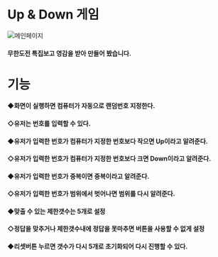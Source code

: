 # Up & Down 게임
![메인페이지](https://user-images.githubusercontent.com/95167623/225934753-41a46021-c757-471f-b375-ca8286bb0e06.JPG)
#### 무한도전 특집보고 영감을 받아 만들어 봤습니다.
# 기능
#### ◆화면이 실행하면 컴퓨터가 자동으로 랜덤번호 지정한다.
#### ◇유저는 번호를 입력할 수 있다.
#### ◆유저가 입력한 번호가 컴퓨터가 지정한 번호보다 작으면 Up이라고 알려준다.
#### ◇유저가 입력한 번호가 컴퓨터가 지정한 번호보다 크면 Down이라고 알려준다.
#### ◆유저가 입력한 번호가 중복이면 중복이라고 알려준다.
#### ◇유저가 입력한 번호가 범위에서 벗어나면 범위를 다시 알려준다.
#### ◆맞출 수 있는 제한갯수는 5개로 설정
#### ◇정답을 맞추거나 제한갯수내에 정답을 못마추면 버튼을 사용할 수 없게 설정
#### ◆리셋버튼 누르면 갯수가 다시 5개로 초기화되어 다시 진행할 수 있다.
